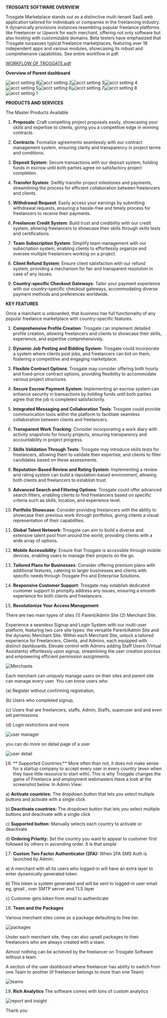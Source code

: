 **TROSGATE SOFTWARE OVERVIEW**

Trosgate Marketplace stands out as a distinctive multi-tenant SaaS web application tailored for individuals or companies in the freelancing industry. It dynamically provisions instances resembling popular freelance platforms like Freelancer or Upwork for each merchant, offering not only software but also hosting with customizable domains. Beta testers have emphasized that Trosgate surpasses typical freelance marketplaces, featuring over 18 independent apps and various modules, showcasing its robust and comprehensive capabilities. See entire workflow in pdf.

[WORKFLOW OF TROSGATE.pdf](https://github.com/trosgate/trosgate-market/files/14018746/BETA.WORKFLOW.OF.TROSGATE.pdf)

**Overview of Parent dashboard**

![acct setting 9](https://github.com/trosgate/trosgate-market/assets/90912936/23eb0cb9-9f86-4a09-9175-347b93dacbf2)![acct setting 2](https://github.com/trosgate/trosgate-market/assets/90912936/6f8074af-67c3-4fe2-ac02-27d0aba79c3c)![acct setting 3](https://github.com/trosgate/trosgate-market/assets/90912936/5d396e80-c3f0-4f64-a627-57315669adcd)![acct setting 4](https://github.com/trosgate/trosgate-market/assets/90912936/2614ac7c-b0fe-4173-a088-39759949d177)![acct setting 5](https://github.com/trosgate/trosgate-market/assets/90912936/5d458528-ca26-4880-a19a-86751101cbd3)![acct setting 6](https://github.com/trosgate/trosgate-market/assets/90912936/7432437b-44d5-440b-a184-ec38b24b01cc)![acct setting 7](https://github.com/trosgate/trosgate-market/assets/90912936/84086b6b-72a9-487b-9b44-1153c774600e)![acct setting 8](https://github.com/trosgate/trosgate-market/assets/90912936/5f420526-c0cf-4102-b54a-c272a0e9f0a4)![acct setting 1](https://github.com/trosgate/trosgate-market/assets/90912936/e09f0d7e-2d7e-439a-8860-e378cf619eff)





**PRODUCTS AND SERVICES**

The Master Products Available

1. **Proposals**: Craft compelling project proposals easily, showcasing your skills and expertise to clients, giving you a competitive edge in winning contracts.

2. **Contracts**: Formalize agreements seamlessly with our contract management system, ensuring clarity and transparency in project terms and conditions.

3. **Deposit System**: Secure transactions with our deposit system, holding funds in escrow until both parties agree on satisfactory project completion.

4. **Transfer System**: Swiftly transfer project milestones and payments, streamlining the process for efficient collaboration between freelancers and clients.

5. **Withdrawal Request**: Easily access your earnings by submitting withdrawal requests, ensuring a hassle-free and timely process for freelancers to receive their payments.

6. **Freelancer Credit System**: Build trust and credibility with our credit system, allowing freelancers to showcase their skills through skills tests and certifications.

7. **Team Subscription System**: Simplify team management with our subscription system, enabling clients to effortlessly organize and oversee multiple freelancers working on a project.

8. **Client Refund System**: Ensure client satisfaction with our refund system, providing a mechanism for fair and transparent resolution in case of any issues.

9. **Country-specific Checkout Gateways**: Tailor your payment experience with our country-specific checkout gateways, accommodating diverse payment methods and preferences worldwide.

**KEY FEATURES**

Once a marchant is onboarded, that business has full functionality of any popular freelance marketplace with country-specific features. 

1. **Comprehensive Profile Creation**: Trosgate can implement detailed profile creation, allowing freelancers and clients to showcase their skills, experience, and expertise comprehensively.

2. **Dynamic Job Posting and Bidding System**: Trosgate could incorporate a system where clients post jobs, and freelancers can bid on them, fostering a competitive and engaging marketplace.

3. **Flexible Contract Options**: Trosgate may consider offering both hourly and fixed-price contract options, providing flexibility to accommodate various project structures.

4. **Secure Escrow Payment System**: Implementing an escrow system can enhance security in transactions by holding funds until both parties agree that the job is completed satisfactorily.

5. **Integrated Messaging and Collaboration Tools**: Trosgate could provide communication tools within the platform to facilitate seamless collaboration between clients and freelancers.

6. **Transparent Work Tracking**: Consider incorporating a work diary with activity snapshots for hourly projects, ensuring transparency and accountability in project progress.

7. **Skills Validation Through Tests**: Trosgate may introduce skills tests for freelancers, allowing them to validate their expertise, and clients to filter candidates based on these assessments.

8. **Reputation-Based Review and Rating System**: Implementing a review and rating system can build a reputation-based environment, allowing both clients and freelancers to establish trust.

9. **Advanced Search and Filtering Options**: Trosgate could offer advanced search filters, enabling clients to find freelancers based on specific criteria such as skills, location, and experience level.

10. **Portfolio Showcase**: Consider providing freelancers with the ability to showcase their previous work through portfolios, giving clients a visual representation of their capabilities.

11. **Global Talent Network**: Trosgate can aim to build a diverse and extensive talent pool from around the world, providing clients with a wide array of options.

12. **Mobile Accessibility**: Ensure that Trosgate is accessible through mobile devices, enabling users to manage their projects on the go.

13. **Tailored Plans for Businesses**: Consider offering premium plans with additional features, catering to larger businesses and clients with specific needs through Trosgate Pro and Enterprise Solutions.

14. **Responsive Customer Support**: Trosgate may establish dedicated customer support to promptly address any issues, ensuring a smooth experience for both clients and freelancers.

15. **Revolutionize Your Access Management**

There are two main types of sites (1) Parent/Admin Site (2) Merchant Site.

Experience a seamless Signup and Login System with our multi-user platform, featuring two core site types: the versatile Parent/Admin Site and the dynamic Merchant Site. Within each Merchant Site, unlock a tailored experience for Freelancers, Clients, and Admins, each equipped with distinct dashboards. Elevate control with Admins adding Staff Users (Virtual Assistants) effortlessly upon signup, streamlining the user creation process and empowering efficient permission assignments.

![Merchants](https://github.com/trosgate/trosgate-market/assets/90912936/b3895856-8e90-4a2f-a49d-8de86c925190)

Each merchant can uniquely manage users on their sites and parent site can manage every user. You can know users who 

(a) Register without confirming registration, 

(b) Users who completed signup, 

(c) Users that are freelancers, staffs, Admin, Staffs, superuser and
and even set permissions

(d) Login restrictions and more

![user manager](https://github.com/trosgate/trosgate-market/assets/90912936/6f348cd0-35e6-43b4-b0c3-1b6faa4336f0)

you can do more on detail page of a user

![user detail](https://github.com/trosgate/trosgate-market/assets/90912936/e743f4e9-6461-4818-82b3-266b837ab652)

16. ** Supported Countries:** More often than not, it does not make sense for a startup company to
accept every user in every country (even when they have little resource to start with). This is why
Trosgate changes the game of Freelance and employment webmasters
Have a look at the screenshot below. In Admin View:

a) **Activate countries:** The dropdown button that lets you select multiple buttons and
activate with a single click

b) **Deactivate countries:** The dropdown button that lets you select multiple buttons and
deactivate with a single click

c) **Supported button:** Manually selects each country to activate or deactivate

d) **Ordering Priority:** Set the country you want to appear to customer first followed by
others in ascending order. It is that simple

17. **Custom Two Factor Authenticator (2FA):** When 2FA SMS Auth is launched by Admin:

a) A merchant with all its users who logged-in will have an extra layer to enter dynamically generated token

b) This token is system generated and will be sent to logged-in user email eg, gmail , over
SMTP server and TLS layer

c) Customer gets token from email to authenticate

18. **Team and the Packages**

Various merchant sites come as a package defaulting to free tier. 

![packages](https://github.com/trosgate/trosgate-market/assets/90912936/77d895fe-2797-4e5c-af13-e0607faa4b29)

Under each merchant site, they can also upsell packages to their freelancers who are always created with a team. 

Almost nothing can be achieved by the freelancer on Trosgate Software without a team

A section of the user dashboard where freelancer has ability to switch from one Team to another
(if freelancer belongs to more than one Team)

![teams](https://github.com/trosgate/trosgate-market/assets/90912936/eea06a06-a0e6-4666-83fe-0e939174ecbd)

19. **Rich Analytics**
The software comes with tons of custom analytics

![report and insight](https://github.com/trosgate/trosgate-market/assets/90912936/72bdec62-078a-40e5-8a20-6f4655e1afcd)

Thank you


















